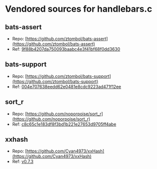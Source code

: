
# Vendored sources for handlebars.c

## bats-assert

* Repo: [https://github.com/ztombol/bats-assert](https://github.com/ztombol/bats-assert)
* Ref: [9f88b4207da750093baabc4e3f41bf68f0dd3630](https://github.com/ztombol/bats-assert/commit/9f88b4207da750093baabc4e3f41bf68f0dd3630)

## bats-support

* Repo: [https://github.com/ztombol/bats-support](https://github.com/ztombol/bats-support)
* Ref: [004e707638eedd62e0481e8cdc9223ad471f12ee](https://github.com/ztombol/bats-support/commit/004e707638eedd62e0481e8cdc9223ad471f12ee)

## sort_r

* Repo: [https://github.com/noporpoise/sort_r](https://github.com/noporpoise/sort_r)
* Ref: [c8c65c1e183df8f3bd1b221e27653d9705ff4abe](https://github.com/noporpoise/sort_r/commit/c8c65c1e183df8f3bd1b221e27653d9705ff4abe)

## xxhash

* Repo: [https://github.com/Cyan4973/xxHash](https://github.com/Cyan4973/xxHash)
* Ref: [v0.7.3](https://github.com/Cyan4973/xxHash/tree/v0.7.3)
